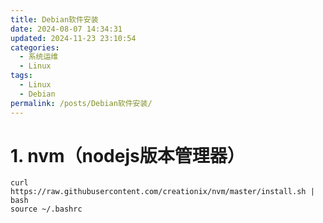 ```yaml
---
title: Debian软件安装
date: 2024-08-07 14:34:31
updated: 2024-11-23 23:10:54
categories:
  - 系统运维
  - Linux
tags:
  - Linux
  - Debian
permalink: /posts/Debian软件安装/
---
```

# 1. nvm（nodejs版本管理器）

```shell
curl https://raw.githubusercontent.com/creationix/nvm/master/install.sh | bash
source ~/.bashrc
```

